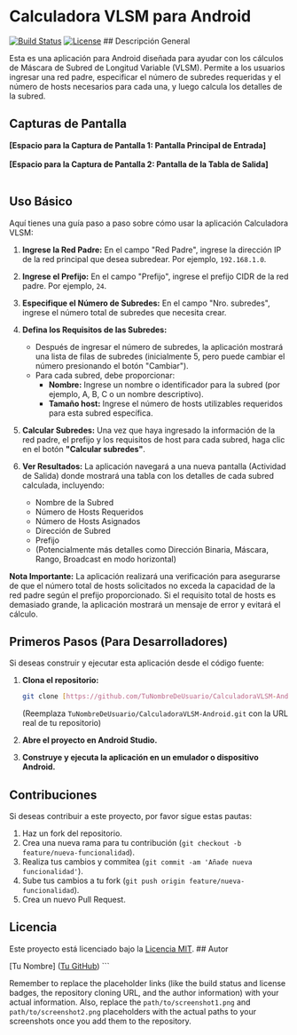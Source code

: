 # Calculadora VLSM para Android

[![Build Status](https://img.shields.io/badge/Build-Pasando-brightgreen.svg)](https://example.com/build-status) [![License](https://img.shields.io/badge/Licencia-MIT-yellow.svg)](https://opensource.org/licenses/MIT) ## Descripción General

Esta es una aplicación para Android diseñada para ayudar con los cálculos de Máscara de Subred de Longitud Variable (VLSM). Permite a los usuarios ingresar una red padre, especificar el número de subredes requeridas y el número de hosts necesarios para cada una, y luego calcula los detalles de la subred.

## Capturas de Pantalla

**[Espacio para la Captura de Pantalla 1: Pantalla Principal de Entrada]**
<br>
<br>
**[Espacio para la Captura de Pantalla 2: Pantalla de la Tabla de Salida]**
<br>
<br>

## Uso Básico

Aquí tienes una guía paso a paso sobre cómo usar la aplicación Calculadora VLSM:

1.  **Ingrese la Red Padre:** En el campo "Red Padre", ingrese la dirección IP de la red principal que desea subredear. Por ejemplo, `192.168.1.0`.

2.  **Ingrese el Prefijo:** En el campo "Prefijo", ingrese el prefijo CIDR de la red padre. Por ejemplo, `24`.

3.  **Especifique el Número de Subredes:** En el campo "Nro. subredes", ingrese el número total de subredes que necesita crear.

4.  **Defina los Requisitos de las Subredes:**
    * Después de ingresar el número de subredes, la aplicación mostrará una lista de filas de subredes (inicialmente 5, pero puede cambiar el número presionando el botón "Cambiar").
    * Para cada subred, debe proporcionar:
        * **Nombre:** Ingrese un nombre o identificador para la subred (por ejemplo, A, B, C o un nombre descriptivo).
        * **Tamaño host:** Ingrese el número de hosts utilizables requeridos para esta subred específica.

5.  **Calcular Subredes:** Una vez que haya ingresado la información de la red padre, el prefijo y los requisitos de host para cada subred, haga clic en el botón **"Calcular subredes"**.

6.  **Ver Resultados:** La aplicación navegará a una nueva pantalla (Actividad de Salida) donde mostrará una tabla con los detalles de cada subred calculada, incluyendo:
    * Nombre de la Subred
    * Número de Hosts Requeridos
    * Número de Hosts Asignados
    * Dirección de Subred
    * Prefijo
    * (Potencialmente más detalles como Dirección Binaria, Máscara, Rango, Broadcast en modo horizontal)

**Nota Importante:** La aplicación realizará una verificación para asegurarse de que el número total de hosts solicitados no exceda la capacidad de la red padre según el prefijo proporcionado. Si el requisito total de hosts es demasiado grande, la aplicación mostrará un mensaje de error y evitará el cálculo.

## Primeros Pasos (Para Desarrolladores)

Si deseas construir y ejecutar esta aplicación desde el código fuente:

1.  **Clona el repositorio:**
    ```bash
    git clone [https://github.com/TuNombreDeUsuario/CalculadoraVLSM-Android.git](https://github.com/TuNombreDeUsuario/CalculadoraVLSM-Android.git)
    ```
    (Reemplaza `TuNombreDeUsuario/CalculadoraVLSM-Android.git` con la URL real de tu repositorio)

2.  **Abre el proyecto en Android Studio.**

3.  **Construye y ejecuta la aplicación en un emulador o dispositivo Android.**

## Contribuciones

Si deseas contribuir a este proyecto, por favor sigue estas pautas:

1.  Haz un fork del repositorio.
2.  Crea una nueva rama para tu contribución (`git checkout -b feature/nueva-funcionalidad`).
3.  Realiza tus cambios y commitea (`git commit -am 'Añade nueva funcionalidad'`).
4.  Sube tus cambios a tu fork (`git push origin feature/nueva-funcionalidad`).
5.  Crea un nuevo Pull Request.

## Licencia

Este proyecto está licenciado bajo la [Licencia MIT](LICENSE). ## Autor

[Tu Nombre] ([Tu GitHub](https://github.com/TuNombreDeUsuario)) ```

Remember to replace the placeholder links (like the build status and license badges, the repository cloning URL, and the author information) with your actual information. Also, replace the `path/to/screenshot1.png` and `path/to/screenshot2.png` placeholders with the actual paths to your screenshots once you add them to the repository.
